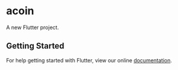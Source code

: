 # acoin

A new Flutter project.

## Getting Started

For help getting started with Flutter, view our online
[documentation](https://flutter.io/).
